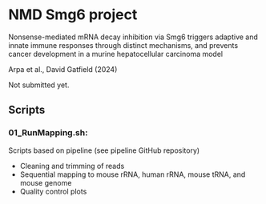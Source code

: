 # NMD Smg6 project
Nonsense-mediated mRNA decay inhibition via Smg6 triggers adaptive and innate immune responses through distinct mechanisms, and prevents cancer development in a murine hepatocellular carcinoma model 

Arpa et al., David Gatfield (2024)

Not submitted yet.

## Scripts

### 01_RunMapping.sh: ###
Scripts based on pipeline (see pipeline GitHub repository)
* Cleaning and trimming of reads
* Sequential mapping to mouse rRNA, human rRNA, mouse tRNA, and mouse genome
* Quality control plots

